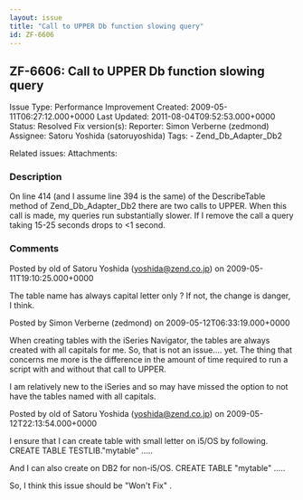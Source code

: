 ```yaml
---
layout: issue
title: "Call to UPPER Db function slowing query"
id: ZF-6606
---
```


ZF-6606: Call to UPPER Db function slowing query
------------------------------------------------

 Issue Type: Performance Improvement Created: 2009-05-11T06:27:12.000+0000 Last Updated: 2011-08-04T09:52:53.000+0000 Status: Resolved Fix version(s): 
 Reporter:  Simon Verberne (zedmond)  Assignee:  Satoru Yoshida (satoruyoshida)  Tags: - Zend\_Db\_Adapter\_Db2
 
 Related issues: 
 Attachments: 
### Description

On line 414 (and I assume line 394 is the same) of the DescribeTable method of Zend\_Db\_Adapter\_Db2 there are two calls to UPPER. When this call is made, my queries run substantially slower. If I remove the call a query taking 15-25 seconds drops to <1 second.

 

 

### Comments

Posted by old of Satoru Yoshida (yoshida@zend.co.jp) on 2009-05-11T19:10:25.000+0000

The table name has always capital letter only ? If not, the change is danger, I think.

 

 

Posted by Simon Verberne (zedmond) on 2009-05-12T06:33:19.000+0000

When creating tables with the iSeries Navigator, the tables are always created with all capitals for me. So, that is not an issue.... yet. The thing that concerns me more is the difference in the amount of time required to run a script with and without that call to UPPER.

I am relatively new to the iSeries and so may have missed the option to not have the tables named with all capitals.

 

 

Posted by old of Satoru Yoshida (yoshida@zend.co.jp) on 2009-05-12T22:13:54.000+0000

I ensure that I can create table with small letter on i5/OS by following. CREATE TABLE TESTLIB."mytable" .....

And I can also create on DB2 for non-i5/OS. CREATE TABLE "mytable" .....

So, I think this issue should be "Won't Fix" .

 

 